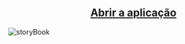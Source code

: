 <h2 align="center"><a href="https://iagoluancj.github.io/toDo-list/">Abrir a aplicação</a></h2>

![storyBook](https://github.com/iagoluancj/design-system/assets/86308522/b4432d42-f0a8-43ef-97cf-ba0fee92b4ba)
